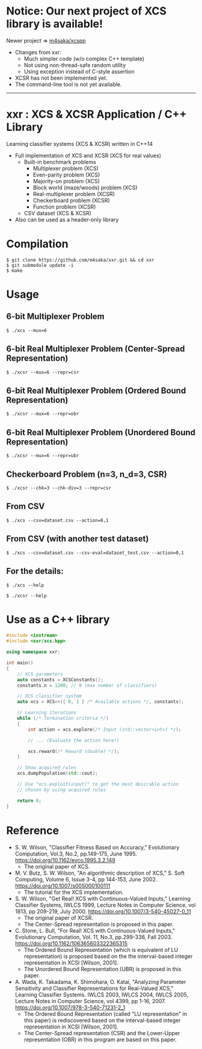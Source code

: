 # Notice: Our next project of XCS library is available!
Newer project => [m4saka/xcspp](https://github.com/m4saka/xcspp)
- Changes from xxr:
    - Much simpler code (w/o complex C++ template)
    - Not using non-thread-safe random utility
    - Using exception instead of C-style assertion
- XCSR has not been implemented yet.
- The command-line tool is not yet available.

--------

# **xxr** : XCS &amp; XCSR Application / C++ Library
Learning classifier systems (XCS & XCSR) written in C++14

- Full implementation of XCS and XCSR (XCS for real values)
    - Built-in benchmark problems
        - Multiplexer problem (XCS)
        - Even-parity problem (XCS)
        - Majority-on problem (XCS)
        - Block world (maze/woods) problem (XCS)
        - Real-multiplexer problem (XCSR)
        - Checkerboard problem (XCSR)
        - Function problem (XCSR)
    - CSV dataset (XCS & XCSR)
- Also can be used as a header-only library

# Compilation
```
$ git clone https://github.com/m4saka/xxr.git && cd xxr
$ git submodule update -i
$ make
```

# Usage

## 6-bit Multiplexer Problem
```
$ ./xcs --mux=6
```

## 6-bit Real Multiplexer Problem (Center-Spread Representation)
```
$ ./xcsr --mux=6 --repr=csr
```

## 6-bit Real Multiplexer Problem (Ordered Bound Representation)
```
$ ./xcsr --mux=6 --repr=obr
```

## 6-bit Real Multiplexer Problem (Unordered Bound Representation)
```
$ ./xcsr --mux=6 --repr=ubr
```

## Checkerboard Problem (n=3, n_d=3, CSR)
```
$ ./xcsr --chk=3 --chk-div=3 --repr=csr
```

## From CSV
```
$ ./xcs --csv=dataset.csv --action=0,1
```

## From CSV (with another test dataset)
```
$ ./xcs --csv=dataset.csv --csv-eval=dataset_test.csv --action=0,1
```

## For the details:
```
$ ./xcs --help
```
```
$ ./xcsr --help
```

# Use as a C++ library
```cpp
#include <iostream>
#include <xxr/xcs.hpp>

using namespace xxr;

int main()
{
    // XCS parameters
    auto constants = XCSConstants();
    constants.n = 1200; // N (max number of classifiers)

    // XCS classifier system
    auto xcs = XCS<>({ 0, 1 } /* Available actions */, constants);

    // Learning iterations
    while (/* Termination criteria */)
    {
        int action = xcs.explore(/* Input (std::vector<int>) */);

        // ... (Evaluate the action here!)

        xcs.reward(/* Reward (double) */);
    }

    // Show acquired rules
    xcs.dumpPopulation(std::cout);

    // Use "xcs.exploit(input)" to get the most desirable action
    // chosen by using acquired rules

    return 0;
}
```

# Reference

- S. W. Wilson, "Classifier Fitness Based on Accuracy," Evolutionary Computation, Vol.3, No.2, pp.149-175, June 1995. https://doi.org/10.1162/evco.1995.3.2.149
    - The original paper of XCS.
- M. V. Butz, S. W. Wilson, "An algorithmic description of XCS," S. Soft Computing, Volume 6, Issue 3-4, pp 144-153, June 2002. https://doi.org/10.1007/s005000100111
    - The tutorial for the XCS implementation.
- S. W. Wilson, "Get Real! XCS with Continuous-Valued Inputs," Learning Classifier Systems, IWLCS 1999, Lecture Notes in Computer Science, vol 1813, pp 209-219, July 2000. https://doi.org/10.1007/3-540-45027-0_11
    - The original paper of XCSR.
    - The Center-Spread representation is proposed in this paper.
- C. Stone, L. Bull, "For Real! XCS with Continuous-Valued Inputs," Evolutionary Computation, Vol. 11, No.3, pp.299-336, Fall 2003. https://doi.org/10.1162/106365603322365315
    - The Ordered Bound Representation (which is equivalent of LU representation) is proposed based on the the interval-based integer representation in XCSI [Wilson, 2001].
    - The Unordered Bound Representation (UBR) is proposed in this paper.
- A. Wada, K. Takadama, K. Shimohara, O. Katai, "Analyzing Parameter Sensitivity and Classifier Representations for Real-Valued XCS," Learning Classifier Systems. IWLCS 2003, IWLCS 2004, IWLCS 2005, Lecture Notes in Computer Science, vol 4399, pp 1-16, 2007. https://doi.org/10.1007/978-3-540-71231-2_1
    - The Ordered Bound Representation (called "LU representation" in this paper) is rediscovered based on the interval-based integer representation in XCSI [Wilson, 2001].
    - The Center-Spread representation (CSR) and the Lower-Upper representation (OBR) in this program are based on this paper.
